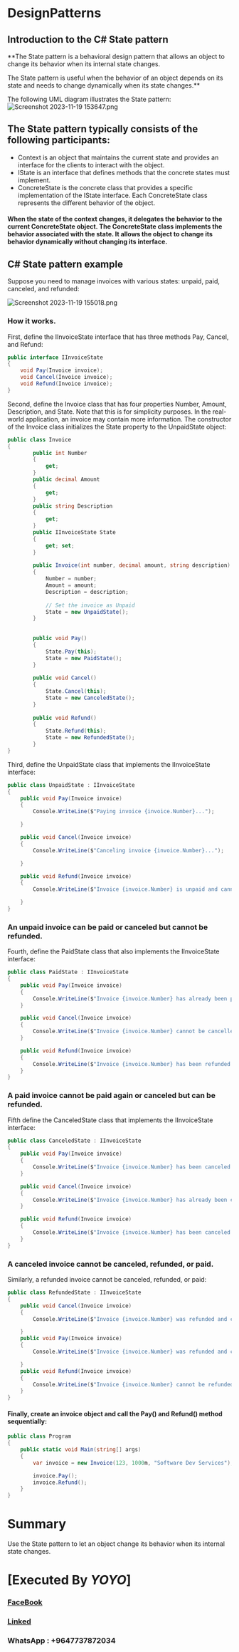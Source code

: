 # DesignPatterns
 
## Introduction to the C# State pattern

**The State pattern is a behavioral design pattern that allows an object to change its behavior when its internal state changes.

The State pattern is useful when the behavior of an object depends on its state and needs to change dynamically when its state changes.**

The following UML diagram illustrates the State pattern:
![Screenshot 2023-11-19 153647.png](Docs%2FMD%2FScreenshot%202023-11-19%20153647.png)


## The State pattern typically consists of the following participants:

* Context is an object that maintains the current state and provides an interface for the clients to interact with the object.
* IState is an interface that defines methods that the concrete states must implement.
* ConcreteState is the concrete class that provides a specific implementation of the IState interface. Each ConcreteState class represents the different behavior of the object.


#### When the state of the context changes, it delegates the behavior to the current ConcreteState object. The ConcreteState class implements the behavior associated with the state. It allows the object to change its behavior dynamically without changing its interface.

## C# State pattern example
Suppose you need to manage invoices with various states: unpaid, paid, canceled, and refunded:

![Screenshot 2023-11-19 155018.png](Docs%2FMD%2FScreenshot%202023-11-19%20155018.png)

### How it works.

First, define the IInvoiceState interface that has three methods Pay, Cancel, and Refund:

```csharp
public interface IInvoiceState
{
    void Pay(Invoice invoice);
    void Cancel(Invoice invoice);
    void Refund(Invoice invoice);
}
```

Second, define the Invoice class that has four properties Number, Amount, Description, and State. Note that this is for simplicity purposes. In the real-world application, an invoice may contain more information. The constructor of the Invoice class initializes the State property to the UnpaidState object:
```csharp
public class Invoice
{
        public int Number
        {
            get;
        }
        public decimal Amount
        {
            get;
        }
        public string Description
        {
            get;
        }
        public IInvoiceState State
        {
            get; set;
        }
    
        public Invoice(int number, decimal amount, string description)
        {
            Number = number;
            Amount = amount;
            Description = description;
    
            // Set the invoice as Unpaid
            State = new UnpaidState();
        }
    
    
        public void Pay()
        {
            State.Pay(this);
            State = new PaidState();
        }
    
        public void Cancel()
        {
            State.Cancel(this);
            State = new CanceledState();
        }
    
        public void Refund()
        {
            State.Refund(this);
            State = new RefundedState();
        }
}
```

Third, define the UnpaidState class that implements the IInvoiceState interface:

```csharp
public class UnpaidState : IInvoiceState
{
    public void Pay(Invoice invoice)
    {
        Console.WriteLine($"Paying invoice {invoice.Number}...");

    }

    public void Cancel(Invoice invoice)
    {
        Console.WriteLine($"Canceling invoice {invoice.Number}...");

    }

    public void Refund(Invoice invoice)
    {
        Console.WriteLine($"Invoice {invoice.Number} is unpaid and cannot be refunded.");

    }
}
```
### An unpaid invoice can be paid or canceled but cannot be refunded.

Fourth, define the PaidState class that also implements the IInvoiceState interface:

```csharp
public class PaidState : IInvoiceState
{
    public void Pay(Invoice invoice)
    {
        Console.WriteLine($"Invoice {invoice.Number} has already been paid.");
    }

    public void Cancel(Invoice invoice)
    {
        Console.WriteLine($"Invoice {invoice.Number} cannot be cancelled.");
    }

    public void Refund(Invoice invoice)
    {
        Console.WriteLine($"Invoice {invoice.Number} has been refunded.");
    }
}
```

### A paid invoice cannot be paid again or canceled but can be refunded.

Fifth define the CanceledState class that implements the IInvoiceState interface:

```csharp
public class CanceledState : IInvoiceState
{
    public void Pay(Invoice invoice)
    {
        Console.WriteLine($"Invoice {invoice.Number} has been canceled and cannot be paid.");
    }

    public void Cancel(Invoice invoice)
    {
        Console.WriteLine($"Invoice {invoice.Number} has already been canceled and cannot be canceled again.");
    }

    public void Refund(Invoice invoice)
    {
        Console.WriteLine($"Invoice {invoice.Number} has been canceled and cannot be refunded.");
    }
}
```
### A canceled invoice cannot be canceled, refunded, or paid.

Similarly, a refunded invoice cannot be canceled, refunded, or paid:

```csharp
public class RefundedState : IInvoiceState
{
    public void Cancel(Invoice invoice)
    {
        Console.WriteLine($"Invoice {invoice.Number} was refunded and cannot be cancelled.");

    }
    public void Pay(Invoice invoice)
    {
        Console.WriteLine($"Invoice {invoice.Number} was refunded and cannot be paid.");

    }
    public void Refund(Invoice invoice)
    {
        Console.WriteLine($"Invoice {invoice.Number} cannot be refunded again.");
    }
}
```

#### Finally, create an invoice object and call the Pay() and Refund() method sequentially:

```csharp
public class Program
{
    public static void Main(string[] args)
    {
        var invoice = new Invoice(123, 1000m, "Software Dev Services");

        invoice.Pay();
        invoice.Refund();
    }
}
```

# Summary
Use the State pattern to let an object change its behavior when its internal state changes.

# [Executed By *YOYO*]
### [FaceBook]((https://www.facebook.com/profile.php?id=100009911341630))
### [Linked]((https://www.linkedin.com/in/yuosif-raed-04a84621a/))
### WhatsApp : +9647737872034